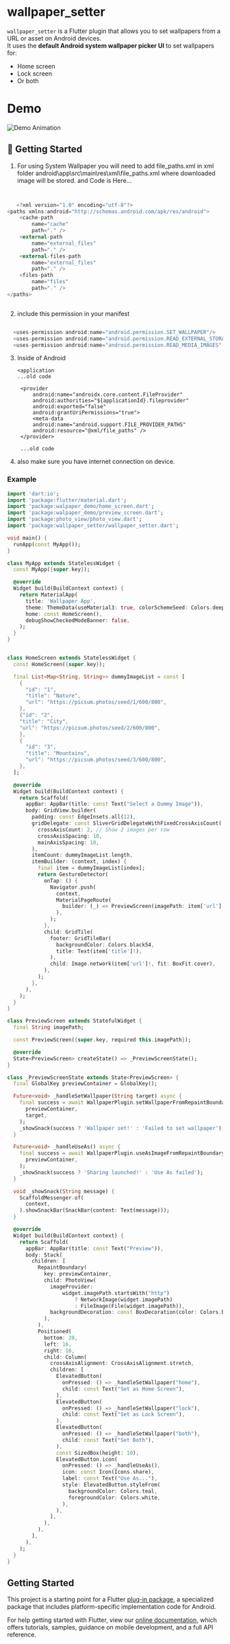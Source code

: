 # wallpaper_setter

`wallpaper_setter` is a Flutter plugin that allows you to set wallpapers from a URL or asset on Android devices.  
It uses the **default Android system wallpaper picker UI** to set wallpapers for:

- Home screen
- Lock screen
- Or both

# Demo

![Demo Animation](https://raw.githubusercontent.com/iamporag/wallpaper_setter/main/assets/demo.gif)


## 🚀 Getting Started


1) For using System Wallpaper you will need to add file_paths.xml in xml folder
   android\app\src\main\res\xml\file_paths.xml where downloaded image will be stored. 
   and Code is Here...

``` dart


   <?xml version="1.0" encoding="utf-8"?>
<paths xmlns:android="http://schemas.android.com/apk/res/android">
    <cache-path
        name="cache"
        path="." />
    <external-path
        name="external_files"
        path="." />
    <external-files-path
        name="external_files"
        path="." />
    <files-path
        name="files"
        path="." />
</paths>



 ```

2) include this permission in your manifest

``` dart

  <uses-permission android:name="android.permission.SET_WALLPAPER"/>
  <uses-permission android:name="android.permission.READ_EXTERNAL_STORAGE"/>
  <uses-permission android:name="android.permission.READ_MEDIA_IMAGES" />

```

3) Inside of Android
   
       <application
       ...old code
    
        <provider
            android:name="androidx.core.content.FileProvider"
            android:authorities="${applicationId}.fileprovider"
            android:exported="false"
            android:grantUriPermissions="true">
            <meta-data
            android:name="android.support.FILE_PROVIDER_PATHS"
            android:resource="@xml/file_paths" />
        </provider>

        ...old code
    </application>


4) also make sure you have internet connection on device.
### Example


``` dart
import 'dart:io';
import 'package:flutter/material.dart';
import 'package:walpaper_demo/home_screen.dart';
import 'package:walpaper_demo/preview_screen.dart';
import 'package:photo_view/photo_view.dart';
import 'package:wallpaper_setter/wallpaper_setter.dart';

void main() {
  runApp(const MyApp());
}

class MyApp extends StatelessWidget {
  const MyApp({super.key});

  @override
  Widget build(BuildContext context) {
    return MaterialApp(
      title: 'Wallpaper App',
      theme: ThemeData(useMaterial3: true, colorSchemeSeed: Colors.deepPurple),
      home: const HomeScreen(),
      debugShowCheckedModeBanner: false,
    );
  }
}


class HomeScreen extends StatelessWidget {
  const HomeScreen({super.key});

  final List<Map<String, String>> dummyImageList = const [
    {
      "id": "1",
      "title": "Nature",
      "url": "https://picsum.photos/seed/1/600/800",
    },
    {"id": "2",
    "title": "City", 
    "url": "https://picsum.photos/seed/2/600/800",
    },
    {
      "id": "3",
      "title": "Mountains",
      "url": "https://picsum.photos/seed/3/600/800",
    },
  ];

  @override
  Widget build(BuildContext context) {
    return Scaffold(
      appBar: AppBar(title: const Text("Select a Dummy Image")),
      body: GridView.builder(
        padding: const EdgeInsets.all(12),
        gridDelegate: const SliverGridDelegateWithFixedCrossAxisCount(
          crossAxisCount: 2, // Show 2 images per row
          crossAxisSpacing: 10,
          mainAxisSpacing: 10,
        ),
        itemCount: dummyImageList.length,
        itemBuilder: (context, index) {
          final item = dummyImageList[index];
          return GestureDetector(
            onTap: () {
              Navigator.push(
                context,
                MaterialPageRoute(
                  builder: (_) => PreviewScreen(imagePath: item['url']!),
                ),
              );
            },
            child: GridTile(
              footer: GridTileBar(
                backgroundColor: Colors.black54,
                title: Text(item['title']!),
              ),
              child: Image.network(item['url']!, fit: BoxFit.cover),
            ),
          );
        },
      ),
    );
  }
}

class PreviewScreen extends StatefulWidget {
  final String imagePath;

  const PreviewScreen({super.key, required this.imagePath});

  @override
  State<PreviewScreen> createState() => _PreviewScreenState();
}

class _PreviewScreenState extends State<PreviewScreen> {
  final GlobalKey previewContainer = GlobalKey();

  Future<void> _handleSetWallpaper(String target) async {
    final success = await WallpaperPlugin.setWallpaperFromRepaintBoundary(
      previewContainer,
      target,
    );
    _showSnack(success ? 'Wallpaper set!' : 'Failed to set wallpaper');
  }

  Future<void> _handleUseAs() async {
    final success = await WallpaperPlugin.useAsImageFromRepaintBoundary(
      previewContainer,
    );
    _showSnack(success ? 'Sharing launched!' : 'Use As failed');
  }

  void _showSnack(String message) {
    ScaffoldMessenger.of(
      context,
    ).showSnackBar(SnackBar(content: Text(message)));
  }

  @override
  Widget build(BuildContext context) {
    return Scaffold(
      appBar: AppBar(title: const Text("Preview")),
      body: Stack(
        children: [
          RepaintBoundary(
            key: previewContainer,
            child: PhotoView(
              imageProvider:
                  widget.imagePath.startsWith("http")
                      ? NetworkImage(widget.imagePath)
                      : FileImage(File(widget.imagePath)),
              backgroundDecoration: const BoxDecoration(color: Colors.black),
            ),
          ),
          Positioned(
            bottom: 20,
            left: 16,
            right: 16,
            child: Column(
              crossAxisAlignment: CrossAxisAlignment.stretch,
              children: [
                ElevatedButton(
                  onPressed: () => _handleSetWallpaper("home"),
                  child: const Text("Set as Home Screen"),
                ),
                ElevatedButton(
                  onPressed: () => _handleSetWallpaper("lock"),
                  child: const Text("Set as Lock Screen"),
                ),
                ElevatedButton(
                  onPressed: () => _handleSetWallpaper("both"),
                  child: const Text("Set Both"),
                ),
                const SizedBox(height: 10),
                ElevatedButton.icon(
                  onPressed: () => _handleUseAs(),
                  icon: const Icon(Icons.share),
                  label: const Text("Use As..."),
                  style: ElevatedButton.styleFrom(
                    backgroundColor: Colors.teal,
                    foregroundColor: Colors.white,
                  ),
                ),
              ],
            ),
          ),
        ],
      ),
    );
  }
}


```
## Getting Started

This project is a starting point for a Flutter
[plug-in package](https://flutter.io/developing-packages/),
a specialized package that includes platform-specific implementation code for
Android.

For help getting started with Flutter, view our
[online documentation](https://flutter.io/docs), which offers tutorials,
samples, guidance on mobile development, and a full API reference.